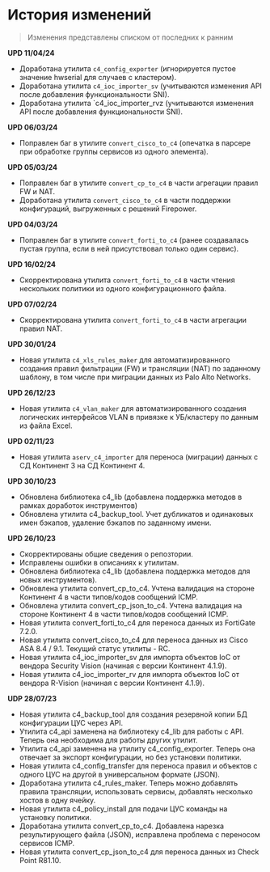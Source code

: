 # История изменений

> Изменения представлены списком от последних к ранним

**UPD 11/04/24**

- Доработана утилита `c4_config_exporter` (игнорируется пустое значение hwserial для случаев с кластером).
- Доработана утилита `c4_ioc_importer_sv` (учитываются изменения API после добавления функциональности SNI).
- Доработана утилита `c4_ioc_importer_rvz (учитываются изменения API после добавления функциональности SNI).

**UPD 06/03/24**

- Поправлен баг в утилите `convert_cisco_to_c4` (опечатка в парсере при обработке группы сервисов из одного элемента).

**UPD 05/03/24**

- Поправлен баг в утилите `convert_cp_to_c4` в части агрегации правил FW и NAT.
- Доработана утилита `convert_cisco_to_c4` в части поддержки конфигураций, выгруженных с решений Firepower.

**UPD 04/03/24**

- Поправлен баг в утилите `convert_forti_to_c4` (ранее создавалась пустая группа, если в ней присутствовал только один сервис).

**UPD 16/02/24**

- Скорректирована утилита `convert_forti_to_c4` в части чтения нескольких политики из одного конфигурационного файла.

**UPD 07/02/24**

- Скорректирована утилита `convert_forti_to_c4` в части агрегации правил NAT.

**UPD 30/01/24**

- Новая утилита `c4_xls_rules_maker` для автоматизированного создания правил фильтрации (FW) и трансляции (NAT) по заданному шаблону, в том числе при миграции данных из Palo Alto Networks.

**UPD 26/12/23**

- Новая утилита `c4_vlan_maker` для автоматизированного создания логических интерфейсов VLAN в привязке к УБ/кластеру по данным из файла Excel.

**UPD 02/11/23**

- Новая утилита `aserv_c4_importer` для переноса (миграции) данных с СД Континент 3 на СД Континент 4.

**UPD 30/10/23**

- Обновлена библиотека c4_lib (добавлена поддержка методов в рамках доработок инструментов)
- Обновлена утилита c4_backup_tool. Учет дубликатов и одинаковых имен бэкапов, удаление бэкапов по заданному имени.

**UPD 26/10/23**

- Скорректированы общие сведения о репозтории.
- Исправлены ошибки в описаниях к утилитам.
- Обновлена библиотека c4_lib (добавлена поддержка методов для новых инструментов).
- Обновлена утилита convert_cp_to_c4. Учтена валидация на стороне Континент 4 в части типов/кодов сообщений ICMP.
- Обновлена утилита convert_cp_json_to_c4. Учтена валидация на стороне Континент 4 в части типов/кодов сообщений ICMP.
- Новая утилита convert_forti_to_c4 для переноса данных из FortiGate 7.2.0.
- Новая утилита convert_cisco_to_c4 для переноса данных из Cisco ASA 8.4 / 9.1. Текущий статус утилиты - RC.
- Новая утилита c4_ioc_importer_sv для импорта объектов IoC от вендора Security Vision (начиная с версии Континент 4.1.9).
- Новая утилита с4_ioc_importer_rv для импорта объектов IoC от вендора R-Vision (начиная с версии Континент 4.1.9).

**UDP 28/07/23**

- Новая утилита c4_backup_tool для создания резервной копии БД конфигурации ЦУС через API.
- Утилита с4_api заменена на библиотеку c4_lib для работы с API. Теперь она необходима для работы других утилит.
- Утилита c4_api заменена на утилиту c4_config_exporter. Теперь она отвечает за экспорт конфигурации, но без установки политики.
- Новая утилита c4_config_transfer для переноса правил и объектов с одного ЦУС на другой в универсальном формате (JSON).
- Доработана утилита c4_rules_maker. Теперь можно добавлять правила трансляции, использовать сервисы, добавлять несколько хостов в одну ячейку.
- Новая утилита c4_policy_install для подачи ЦУС команды на установку политики.
- Доработана утилита convert_cp_to_c4. Добавлена нарезка результирующего файла (JSON), исправлена проблема с переносом сервисов ICMP.
- Новая утилита convert_cp_json_to_c4 для переноса данных из Check Point R81.10.
